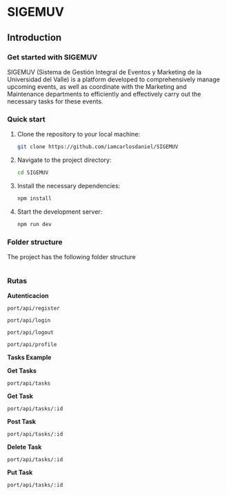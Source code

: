 # SIGEMUV

## Introduction

### Get started with SIGEMUV

SIGEMUV (Sistema de Gestión Integral de Eventos y Marketing de la Universidad del Valle) is a platform developed to comprehensively manage upcoming events, as well as coordinate with the Marketing and Maintenance departments to efficiently and effectively carry out the necessary tasks for these events.

### Quick start

1. Clone the repository to your local machine:

   ```sh
   git clone https://github.com/iamcarlosdaniel/SIGEMUV
   ```

2. Navigate to the project directory:

   ```sh
   cd SIGEMUV
   ```

3. Install the necessary dependencies:

   ```sh
   npm install
   ```

4. Start the development server:

   ```sh
   npm run dev
   ```

### Folder structure
The project has the following folder structure

```

```

### Rutas

**Autenticacion**

```
port/api/register
```

```
port/api/login
```

```
port/api/logout
```

```
port/api/profile
```

**Tasks Example**

**Get Tasks**
```
port/api/tasks
```

**Get Task**
```
port/api/tasks/:id
```

**Post Task**
```
port/api/tasks/:id
```

**Delete Task**
```
port/api/tasks/:id
```

**Put Task**
```
port/api/tasks/:id
```